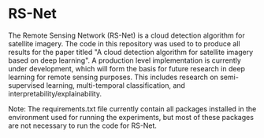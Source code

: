 # RS-Net
The Remote Sensing Network (RS-Net) is a cloud detection algorithm for satellite imagery. The code in this repository was used to to produce all results for the paper titled "A cloud detection algorithm for satellite imagery based on deep learning". A production level implementation is currently under development, which will form the basis for future research in deep learning for remote sensing purposes. This includes research on semi-supervised learning, multi-temporal classification, and interpretability/explainability. 

Note: The requirements.txt file currently contain all packages installed in the environment used for running the experiments, but most of these packages are not necessary to run the code for RS-Net. 